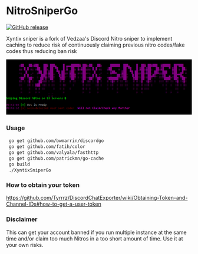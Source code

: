 # NitroSniperGo

[![GitHub release](https://img.shields.io/github/release/Vedzaa/NitroSniperGo.svg)](https://github.com/Vedzaa/NitroSniperGo/releases)

Xyntix sniper is a fork of Vedzaa's Discord Nitro sniper
to implement caching to reduce risk of continuously claiming
previous nitro codes/fake codes thus reducing ban risk


![Screenshot](screenshot.png)

### Usage

```
 go get github.com/bwmarrin/discordgo
 go get github.com/fatih/color
 go get github.com/valyala/fasthttp
 go get github.com/patrickmn/go-cache
 go build
 ./XyntixSniperGo
 ```
 
### How to obtain your token
https://github.com/Tyrrrz/DiscordChatExporter/wiki/Obtaining-Token-and-Channel-IDs#how-to-get-a-user-token

### Disclaimer
This can get your account banned if you run multiple instance at the same time and/or claim too much Nitros in a too short amount of time. Use it at your own risks.
